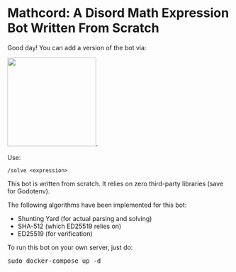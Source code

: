 # Mathcord: A Disord Math Expression Bot Written From Scratch

Good day! You can add a version of the bot via:

[<img height="200" width="200" src="https://avatars.githubusercontent.com/u/56949250?v=4" />](https://discord.com/api/oauth2/authorize?client_id=941278523132358686&scope=bot&permissions=380104611840).


Use:

```
/solve <expression>
```

This bot is written from scratch. It relies on zero third-party libraries (save for Godotenv).

The following algorithms have been implemented for this bot:

- Shunting Yard (for actual parsing and solving)
- SHA-512 (which ED25519 relies on)
- ED25519 (for verification)


To run this bot on your own server, just do:

<pre prefix="$">sudo docker-compose up -d</pre>

